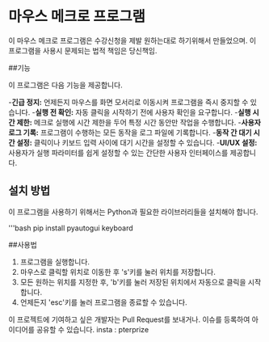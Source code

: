 # 마우스 메크로 프로그램

이 마우스 메크로 프로그램은 수강신청을 제발 원하는대로 하기위해서 만들었으며. 이 프로그램을 사용시 문제되는 법적 책임은 당신책임.

##기능

이 프로그램은 다음 기능을 제공합니다.

-**긴급 정지:** 언제든지 마우스를 화면 모서리로 이동시켜 프로그램을 즉시 중지할 수 있습니다.
-**실행 전 확인:** 자동 클릭을 시작하기 전에 사용자 확인을 요구합니다.
-**실행 시간 제한:** 메크로 실행에 시간 제한을 두어 특정 시간 동안만 작업을 수행합니다.
-**사용자 로그 기록:** 프로그램이 수행하는 모든 동작을 로그 파일에 기록합니다.
-**동작 간 대기 시간 설정:** 클릭이나 키보드 입력 사이에 대기 시간을 설정할 수 있습니다.
-**UI/UX 설정:** 사용자가 실행 파라미터를 쉽게 설정할 수 있는 간단한 사용자 인터페이스를 제공합니다.

## 설치 방법

이 프로그램을 사용하기 위해서는 Python과 필요한 라이브러리들을 설치해야 합니다.

'''bash
pip install pyautogui keyboard


##사용법

1. 프로그램을 실행합니다.
2. 마우스로 클릭할 위치로 이동한 후 's'키를 눌러 위치를 저장합니다.
3. 모든 원하는 위치를 지정한 후, 'b'키를 눌러 저장된 위치에서 자동으로 클릭을 시작합니다.
4. 언제든지 'esc'키를 눌러 프로그램을 종료할 수 있습니다.

이 프로젝트에 기여하고 싶은 개발자는 Pull Request를 보내거나. 이슈를 등록하여 아이디어를 공유할 수 있습니다.
insta : pterprize
